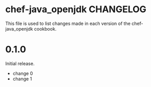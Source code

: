 # chef-java_openjdk CHANGELOG

This file is used to list changes made in each version of the chef-java_openjdk cookbook.

# 0.1.0

Initial release.

- change 0
- change 1

